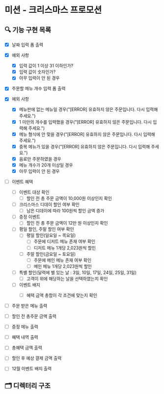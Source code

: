# 미션 - 크리스마스 프로모션

## 🔍 기능 구현 목록
- [x] 날짜 입력 폼 출력
- [x] 예외 사항
    - [x] 입력 값이 1 이상 31 이하인가?
    - [x] 입력 값이 숫자인가?
    - [x] 아무 입력이 안 된 경우

- [x] 주문할 메뉴 개수 입력 폼 출력
- [x] 예외 사항
    - [x] 메뉴판에 없는 메뉴일 경우("[ERROR] 유효하지 않은 주문입니다. 다시 입력해 주세요.")
    - [x] 1 미만의 개수를 입력했을 경우("[ERROR] 유효하지 않은 주문입니다. 다시 입력해 주세요.")
    - [x] 메뉴 형식에 안 맞을 경우("[ERROR] 유효하지 않은 주문입니다. 다시 입력해 주세요.")
    - [x] 중복 메뉴가 있을 경우("[ERROR] 유효하지 않은 주문입니다. 다시 입력해 주세요.")
    - [x] 음료만 주문하였을 경우
    - [x] 메뉴 개수가 20개 이상일 경우
    - [x] 아무 입력이 안 된 경우

- [ ] 이벤트 혜택

    - [ ] 이벤트 대상 확인
        - [ ] 할인 전 총 주문 금액이 10,000원 이상인지 확인

    - [ ] 크리스마스 디데이 할인 여부 확인
        - [ ] 남은 디데이에 따라 100원씩 할인 금액 증가

    - [ ] 증정 이벤트
        - [ ] 할인 전 총 주문 금액이 12만 원 이상인지 확인

    - [ ] 평일 할인, 주말 할인 여부 확인
        - [ ] 평일 할인(일요일 ~ 목요일)
            - [ ] 주문에 디저트 메뉴 존재 여부 확인
            - [ ] 디저트 메뉴 1개당 2,023원씩 할인
        - [ ] 주말 할인(금요일 ~ 토요일)
            - [ ] 주문에 메인 메뉴 존재 여부 확인
            - [ ] 메인 메뉴 1개당 2,023원씩 할인

    - [ ] 특별 할인(달력에 별 있는 날 : 3일, 10일, 17일, 24일, 25일, 31일)
        - [ ] 고객이 위에 해당하는 날을 선택하였는지 확인

    - [ ] 이벤트 배지
        - [ ] 혜택 금액 총합이 각 조건에 맞는지 확인
    

- [ ] 주문 받은 메뉴 출력
- [ ] 할인 전 총주문 금액 출력
- [ ] 증정 메뉴 출력
- [ ] 혜택 내역 출력
- [ ] 총혜택 금액 출력
- [ ] 할인 후 예상 결제 금액 출력
- [ ] 12월 이벤트 배지 출력


## 🗂️ 디렉터리 구조

